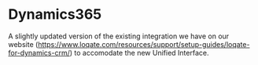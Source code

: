 # Dynamics365
A slightly updated version of the existing integration we have on our website (https://www.loqate.com/resources/support/setup-guides/loqate-for-dynamics-crm/) to accomodate the new Unified Interface.
